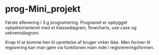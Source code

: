 # prog-Mini_projekt

Første aflevering i 3.g programering. Programet er opbygget opbjektorienteret med et klassediagram, flowcharts, use case
og sekvensdiagram.


Knap til at komme hen til oprettelse af bruger virker ikke. Men formen til regisrering kan man gøre via funktionen main inde i regisrereringsformen.
